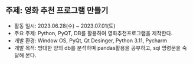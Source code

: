## 주제: 영화 추천 프로그램 만들기
+ 활동 일시: 2023.06.28(수) ~ 2023.07.01(토)
+ 주요 주제: Python, PyQT, DB를 활용하여 영화추천프로그램을 제작한다.
+ 개발 환경: Window OS, PyQt, Qt Desinger, Python 3.11, Pycharm
+ 개발 목적: 방대한 양의 db를 분석하며 pandas활용을 공부하고, sql 명령문을 숙달해 본다.
